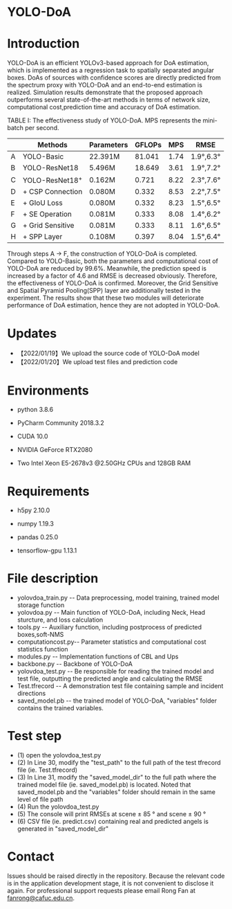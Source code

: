 # YOLO-DoA
# Introduction

YOLO-DoA is an efficient YOLOv3-based approach for DoA estimation, which is implemented as a regression task to spatially separated angular boxes. DoAs of sources with confidence scores
are directly predicted from the spectrum proxy with YOLO-DoA and an end-to-end estimation is realized. 
Simulation results demonstrate that the proposed approach outperforms several state-of-the-art methods in terms of network size, computational cost,prediction time and accuracy of DoA estimation.

TABLE I: The effectiveness study of YOLO-DoA. MPS represents the mini-batch per second.

| |Methods |Parameters |GFLOPs |MPS |RMSE |
|--- |---  |---  |---    |---    |---    |
|A|YOLO-Basic|22.391M|81.041|1.74|1.9°,6.3°|
|B|YOLO-ResNet18|5.496M|18.649|3.61|1.9°,7.2°|
|C|YOLO-ResNet18<sup>+|0.162M|0.721|8.22|2.3°,7.6°|
|D|+ CSP Connection|0.080M|0.332|8.53|2.2°,7.5°|
|E|+ GIoU Loss|0.080M|0.332|8.23|1.5°,6.5°|
|F|+ SE Operation|0.081M|0.333|8.08|1.4°,6.2°|
|G|+ Grid Sensitive|0.081M|0.333|8.11|1.6°,6.5°|
|H|+ SPP Layer|0.108M|0.397|8.04|1.5°,6.4°|

Through steps A → F, the construction of YOLO-DoA is completed. Compared to YOLO-Basic, both the parameters and computational cost of YOLO-DoA are reduced by 99.6%.
Meanwhile, the prediction speed is increased by a factor of 4.6 and RMSE is decreased obviously. Therefore, the effectiveness
of YOLO-DoA is confirmed. Moreover, the Grid Sensitive and Spatial Pyramid Pooling(SPP) layer are additionally tested in the experiment. 
The results show that these two modules will deteriorate performance of DoA estimation, hence they are not adopted in YOLO-DoA.

# Updates
- 【2022/01/19】We upload the source code of YOLO-DoA model
- 【2022/01/20】We upload test files and prediction code
  
# Environments

- python 3.8.6

- PyCharm Community 2018.3.2

- CUDA 10.0

- NVIDIA GeForce RTX2080
  
- Two Intel Xeon E5-2678v3 @2.50GHz CPUs and 128GB RAM

# Requirements

- h5py 2.10.0

- numpy 1.19.3
  
- pandas 0.25.0

- tensorflow-gpu 1.13.1

# File description
- yolovdoa_train.py -- Data preprocessing, model training, trained model storage function
- yolovdoa.py -- Main function of YOLO-DoA, including Neck, Head sturcture, and loss calculation
- tools.py -- Auxiliary function, including postprocess of predicted boxes,soft-NMS
- computationcost.py-- Parameter statistics and  computational cost statistics function
- modules.py -- Implementation functions of CBL and Ups
- backbone.py -- Backbone of YOLO-DoA
- yolovdoa_test.py -- Be responsible for reading the trained model and test file, outputting the predicted angle and calculating the RMSE
- Test.tfrecord -- A demonstration test file containing sample and incident directions
- saved_model.pb -- the trained model of YOLO-DoA, "variables" folder contains the trained variables.
  
# Test step
- (1) open the yolovdoa_test.py
- (2) In Line 30, modify the "test_path" to the full path of the test tfrecord file (ie. Test.tfrecord)
- (3) In Line 31, modify the "saved_model_dir" to the full path where the trained model file (ie. saved_model.pb) is located.
      Noted that saved_model.pb and the "variables" folder should remain in the same level of file path
- (4) Run the yolovdoa_test.py
- (5) The console will print RMSEs at scene ± 85 ° and scene ± 90 °
- (6) CSV file (ie. predict.csv) containing real and predicted angels is generated in "saved_model_dir"

# Contact
Issues should be raised directly in the repository. Because the relevant code is in the application development stage, it is not convenient to disclose it again.
For professional support requests please email Rong Fan at fanrong@cafuc.edu.cn.

  
  
  
  
  
  
